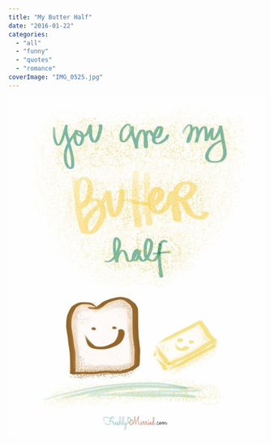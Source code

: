 ```yaml
---
title: "My Butter Half"
date: "2016-01-22"
categories: 
  - "all"
  - "funny"
  - "quotes"
  - "romance"
coverImage: "IMG_0525.jpg"
---
```


![marriage puns, marriage advice, marriage funnies, funny jokes in marriage, you are my butter half, my butter half, cheesy romantic jokes, cute romantic jokes, marriage memes, cute marriage memes, marriage advice, marriage quotes](/images/IMG_0525.jpg)
